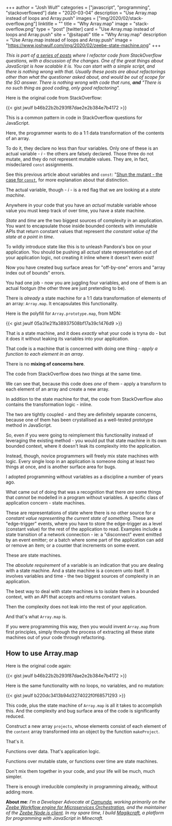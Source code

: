 +++
author = "Josh Wulf"
categories = ["javascript", "programming", "stackoverflowed"]
date = "2020-03-04"
description = "Use Array.map instead of loops and Array.push"
images = ["img/2020/02/stack-overflow.png"]
linktitle = ""
title = "Why Array.map"
image = "stack-overflow.png"
type = "post"
[twitter]
  card = "Use Array.map instead of loops and Array.push"
  site = "@sitapati"
  title = "Why Array.map"
  description = "Use Array.map instead of loops and Array.push"
  image = "https://www.joshwulf.com/img/2020/02/zeebe-state-machine.png"
+++

_This is part of [a series of posts](https://www.joshwulf.com/categories/stackoverflowed/) where I refactor code from StackOverflow questions, with a discussion of the changes. One of the great things about JavaScript is how scalable it is. You can start with a simple script, and there is nothing wrong with that. Usually these posts are about refactorings other than what the questioner asked about, and would be out of scope for the SO answer. There is nothing wrong with code that runs, **and** "There is no such thing as good coding, only good refactoring"._

Here is the original code from StackOverflow:

{{< gist jwulf b46b22b2b293f87dae2e2b384e7b4172 >}}

This is a common pattern in code in StackOverflow questions for JavaScript.

Here, the programmer wants to do a 1:1 data transformation of the contents of an array.

To do it, they declare no less than four variables. Only one of these is an actual variable - _i_ - the others are falsely declared. Those three do not mutate, and they do not represent mutable values. They are, in fact, misdeclared `const` assignments.

See this previous article about variables and `const`: "[Shun the mutant - the case for `const`](http://joshwulf.com/blog/2020/02/shun-the-mutant/), for more explanation about that distinction.

The actual variable, though - _i_ - is a red flag that we are looking at a _state machine_. 

Anywhere in your code that you have an _actual_ mutable variable whose value you must keep track of over time, you have a state machine.

_State_ and _time_ are the two biggest sources of complexity in an application. You want to encapsulate those inside bounded contexts with immutable APIs that return constant values that represent _the constant value of the state at a point in time_.

To wildly introduce state like this is to unleash Pandora's box on your application. You should be pushing all _actual_ state representation out of your application logic, not creating it inline where it doesn't even exist!

Now you have created bug surface areas for "off-by-one" errors and "array index out of bounds" errors. 

You had one job - now you are juggling four variables, and one of them is an actual footgun (the other three are just pretending to be).

There is _already_ a state machine for a 1:1 data transformation of elements of an array: `Array.map`. It encapsulates this functionality.

Here is the polyfill for `Array.prototype.map`, from MDN:

{{< gist jwulf 05a31e21fa38937508bf17a39c1476d9 >}}

That is a state machine, and it does _exactly_ what your code is tryna do - but it does it without leaking its variables into your application.

That code is a machine that is concerned with doing one thing - _apply a function to each element in an array_.

There is no **mixing of concerns here**.

The code from StackOverflow does _two_ things at the same time. 

We can see that, because this code does _one_ of them - apply a transform to each element of an array and create a new array.

In addition to the state machine for that, the code from StackOverflow also contains the transformation logic - inline.

The two are tightly coupled - and they are definitely separate concerns, because one of them has been crystallised as a well-tested prototype method in JavaScript.

So, even if you were going to reimplement this functionality instead of leveraging the existing method - you would put that state machine in its own bounded context, where it doesn't leak its complexity into the application.

Instead, though, novice programmers will freely mix state machines with logic. Every single loop in an application is someone doing at least two things at once, and is another surface area for bugs.

I adopted programming without variables as a discipline a number of years ago.

What came out of doing that was a recognition that there _are_ some things that _cannot_ be modelled in a program without variables. A specific class of application concern - state machines.

These are representations of state where there is no other source for _a constant value representing the current state of something_. These are "edge-trigger" events, where you have to store the edge-trigger as a level (constant value) for the rest of the application to read. Examples include a state transition of a network connection - ie: a "disconnect" event emitted by an event emitter; or a batch where some part of the application can add or remove an item; or a counter that increments on some event.

These are state machines.

The _absolute requirement_ of a variable is an indication that you are dealing with a state machine. And a state machine is a concern unto itself. It involves variables and time - the two biggest sources of complexity in an application.

The best way to deal with state machines is to isolate them in a bounded context, with an API that accepts and returns constant values.

Then the complexity does not leak into the rest of your application.

And that's what `Array.map` is.

If you were programming this way, then you would invent `Array.map` from first principles, simply through the process of extracting all these state machines out of your code through refactoring.

<a name = "how-to-use-array-map"></a>

## How to use Array.map 

Here is the original code again: 

{{< gist jwulf b46b22b2b293f87dae2e2b384e7b4172 >}}

Here is the same functionality with no loops, no variables, and no mutation:

{{< gist jwulf b220dc3413b94d3274022f0f68571293 >}}

This code, plus the state machine of `Array.map` is all it takes to accomplish this. And the complexity and bug surface area of the code is significantly reduced.

Construct a new array `projects`, whose elements consist of each element of the `content` array transformed into an object by the function `makeProject`.

That's it.

Functions over data. That's application logic.

Functions over mutable state, or functions over time are state machines. 

Don't mix them together in your code, and your life will be much, much simpler.

There is enough irreducible complexity in programming already, without adding more.

**About me**: _I’m a Developer Advocate at [Camunda](https://camunda.com), working primarily on the [Zeebe Workflow engine for Microservices Orchestration](https://zeebe.io), and the maintainer of the [Zeebe Node.js client](https://www.npmjs.com/package/zeebe-node). In my spare time, I build [Magikcraft](https://github.com/Magikcraft), a platform for programming with JavaScript in Minecraft._
